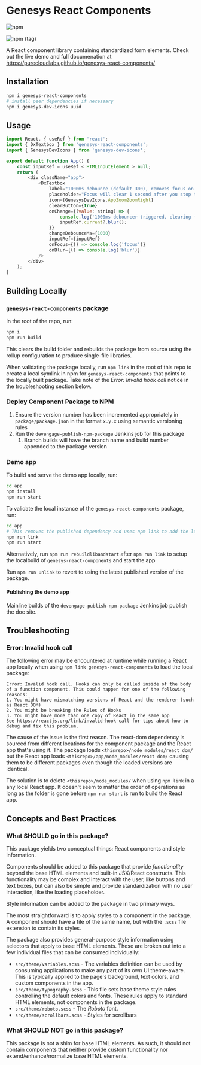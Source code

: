 # Genesys React Components

![npm](https://img.shields.io/npm/v/genesys-react-components)

![npm (tag)](https://img.shields.io/npm/v/genesys-react-components/preview)

A React component library containing standardized form elements. Check out the live demo and full documenation at https://purecloudlabs.github.io/genesys-react-components/

## Installation

```sh
npm i genesys-react-components
# install peer dependencies if necessary
npm i genesys-dev-icons uuid
```

## Usage

```js
import React, { useRef } from 'react';
import { DxTextbox } from 'genesys-react-components';
import { GenesysDevIcons } from 'genesys-dev-icons';

export default function App() {
	const inputRef = useRef < HTMLInputElement > null;
	return (
		<div className="app">
			<DxTextbox
				label="1000ms debounce (default 300), removes focus on value change via onChange callback"
				placeholder="Focus will clear 1 second after you stop typing"
				icon={GenesysDevIcons.AppZoomZoomRight}
				clearButton={true}
				onChange={(value: string) => {
					console.log('1000ms debouncer triggered, clearing focus', value);
					inputRef.current?.blur();
				}}
				changeDebounceMs={1000}
				inputRef={inputRef}
				onFocus={() => console.log('focus')}
				onBlur={() => console.log('blur')}
			/>
		</div>
	);
}
```

## Building Locally

### `genesys-react-components` package

In the root of the repo, run:

```sh
npm i
npm run build
```

This clears the build folder and rebuilds the package from source using the rollup configuration to produce single-file libraries.

When validating the package locally, run `npm link` in the root of this repo to create a local symlink in npm for `genesys-react-components` that points to the locally built package. Take note of the _Error: Invalid hook call_ notice in the troubleshooting section below.

### Deploy Component Package to NPM

1. Ensure the version number has been incremented appropriately in `package/package.json` in the format `x.y.x` using semantic versioning rules
2. Run the `devengage-publish-npm-package` Jenkins job for this package
   1. Branch builds will have the branch name and build number appended to the package version

### Demo app

To build and serve the demo app locally, run:

```sh
cd app
npm install
npm run start
```

To validate the local instance of the `genesys-react-components` package, run:

```sh
cd app
# This removes the published dependency and uses npm link to add the local version
npm run link
npm run start
```

Alternatively, run `npm run rebuildlibandstart` after `npm run link` to setup the localbuild of `genesys-react-components` and start the app

Run `npm run unlink` to revert to using the latest published version of the package.

#### Publishing the demo app

Mainline builds of the `devengage-publish-npm-package` Jenkins job publish the doc site.

## Troubleshooting

### Error: Invalid hook call

The following error may be encountered at runtime while running a React app locally when using `npm link genesys-react-components` to load the local package:

```
Error: Invalid hook call. Hooks can only be called inside of the body of a function component. This could happen for one of the following reasons:
1. You might have mismatching versions of React and the renderer (such as React DOM)
2. You might be breaking the Rules of Hooks
3. You might have more than one copy of React in the same app
See https://reactjs.org/link/invalid-hook-call for tips about how to debug and fix this problem.
```

The cause of the issue is the first reason. The react-dom dependency is sourced from different locations for the component package and the React app that's using it. The package loads `<thisrepo>/node_modules/react_dom/` but the React app loads `<thisrepo>/app/node_modules/react-dom/` causing them to be different packages even though the loaded versions are identical.

The solution is to delete `<thisrepo>/node_modules/` when using `npm link` in a any local React app. It doesn't seem to matter the order of operations as long as the folder is gone before `npm run start` is run to build the React app.

## Concepts and Best Practices

### What SHOULD go in this package?

This package yields two conceptual things: React components and style information.

Components should be added to this package that provide _functionality_ beyond the base HTML elements and built-in JSX/React constructs. This functionality may be complex and interact with the user, like buttons and text boxes, but can also be simple and provide standardization with no user interaction, like the loading placeholder.

Style information can be added to the package in two primary ways.

The most straightforward is to apply styles to a component in the package. A component should have a file of the same name, but with the `.scss` file extension to contain its styles.

The package also provides general-purpose style information using selectors that apply to base HTML elements. These are broken out into a few individual files that can be consumed individually:

- `src/theme/variables.scss` - The variables definition can be used by consuming applications to make any part of its own UI theme-aware. This is typically applied to the page's background, text colors, and custom components in the app.
- `src/theme/typography.scss` - This file sets base theme style rules controlling the default colors and fonts. These rules apply to standard HTML elements, not components in the package.
- `src/theme/roboto.scss` - The _Roboto_ font.
- `src/theme/scrollbars.scss` - Styles for scrollbars

### What SHOULD NOT go in this package?

This package is not a shim for base HTML elements. As such, it should not contain components that neither provide custom functionality nor extend/enhance/normalize base HTML elements.
